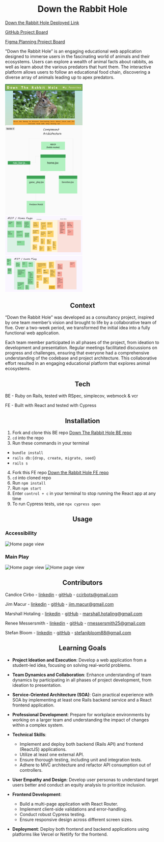 <h1 align="center"> Down the Rabbit Hole </h1>


[Down the Rabbit Hole Deployed Link](https://down-the-rabbit-hole.netlify.app/)

[GitHub Project Board](https://github.com/orgs/Down-the-Rabbit-Holes/projects/2)

[Figma Planning Project Board](https://www.figma.com/board/ynLaURjRxnlzNZjrNNcEDD/Down-the-Rabbit-Hole?node-id=0-1&t=okU4GmhfPWX158Hi-1)

"Down the Rabbit Hole” is an engaging educational web application designed to immerse users in the fascinating world of animals and their ecosystems. Users can explore a wealth of animal facts about rabbits, as well as learn about the various predators that hunt them. The interactive platform allows users to follow an educational food chain, discovering a diverse array of animals leading up to apex predators.

<img src="./public/assets/home.png" alt="Home page view" width="50%">

<img src="./public/assets/components.png" alt="Home page view" width="50%">

<img src="./public/assets/homepage_mvp.png" alt="Home page view" width="50%">

<img src="./public/assets/gameplay_mvp.png" alt="Home page view" width="50%">


<h2 align="center"> Context </h2>

“Down the Rabbit Hole” was developed as a consultancy project, inspired by one team member’s vision and brought to life by a collaborative team of five. Over a two-week period, we transformed the initial idea into a fully functional web application.

Each team member participated in all phases of the project, from ideation to development and presentation. Regular meetings facilitated discussions on progress and challenges, ensuring that everyone had a comprehensive understanding of the codebase and project architecture. This collaborative effort resulted in an engaging educational platform that explores animal ecosystems.

<h2 align="center"> Tech </h2>

BE - Ruby on Rails, tested with RSpec, simplecov, webmock & vcr

FE - Built with React and tested with Cypress

<h2 align="center"> Installation </h2>

1. Fork and clone this BE repo 
[Down The Rabbit Hole BE repo](https://github.com/Down-the-Rabbit-Holes/down_the_rabbit_hole_BE)
2. `cd` into the repo
2. Run these commands in your terminal
  - `bundle install`
  -  `rails db:{drop, create, migrate, seed}`
  -  `rails s`

4. Fork this FE repo
[Down the Rabbit Hole FE repo](https://github.com/Down-the-Rabbit-Holes/down_the_rabbit_hole_FE)
5. `cd` into cloned repo
6. Run `npm install`
7. Run `npm start`
8.  Enter `control + c` in your terminal to stop running the React app at any time
9. To run Cypress tests, use `npx cypress open`

<h2 align="center"> Usage </h2>

### Accessibility

<img src="./public/assets/accessibility.gif" alt="Home page view" width="50%">

### Main Play

<img src="./public/assets/main_play.gif" alt="Home page view" width="50%">

<img src="./public/assets/responsive_design.gif" alt="Home page view" width="50%">


<h2 align="center"> Contributors </h2>

Candice Cirbo - [linkedin](https://www.linkedin.com/in/candicecirbo/) - [gitHub](https://github.com/CCirbo) - ccirbots@gmail.com

Jim Macur - [linkedin](https://www.linkedin.com/in/jimmacur/) - [gitHub](https://github.com/jimmacur) - jim.macur@gmail.com 

Marshall Hotaling - [linkedin](https://www.linkedin.com/in/marshall-hotaling-7b52a8304/) - [gitHub](https://github.com/marshallhotaling) - marshall.hotaling@gmail.com

Renee Messersmith - [linkedin](https://www.linkedin.com/in/reneemessersmith/) - [gitHub](https://github.com/reneemes) - rmessersmith25@gmail.com

Stefan Bloom - [linkedin](https://www.linkedin.com/in/stefanjbloom/) - [gitHub](https://github.com/stefanjbloom) - stefanjbloom88@gmail.com

<h2 align="center"> Learning Goals </h2>

- **Project Ideation and Execution**: Develop a web application from a student-led idea, focusing on solving real-world problems.

- **Team Dynamics and Collaboration**: Enhance understanding of team dynamics by participating in all phases of project development, from ideation to presentation.

- **Service-Oriented Architecture (SOA)**: Gain practical experience with SOA by implementing at least one Rails backend service and a React frontend application.

- **Professional Development**: Prepare for workplace environments by working on a larger team and understanding the impact of changes within a complex system.

- **Technical Skills**:
  - Implement and deploy both backend (Rails API) and frontend (ReactJS) applications.
  - Utilize at least one external API.
  - Ensure thorough testing, including unit and integration tests.
  - Adhere to MVC architecture and refactor API consumption out of controllers.

- **User Empathy and Design**: Develop user personas to understand target users better and conduct an equity analysis to prioritize inclusion.

- **Frontend Development**:
  - Build a multi-page application with React Router.
  - Implement client-side validations and error-handling.
  - Conduct robust Cypress testing.
  - Ensure responsive design across different screen sizes.

- **Deployment**: Deploy both frontend and backend applications using platforms like Vercel or Netlify for the frontend.
